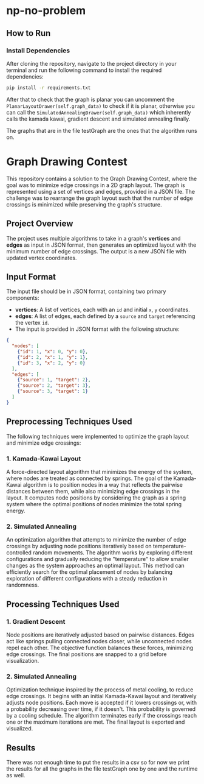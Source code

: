 # np-no-problem

## How to Run
### Install Dependencies

After cloning the repository, navigate to the project directory in your terminal and run the following command to install the required dependencies:

```bash
pip install -r requirements.txt
```

After that to check that the graph is planar you can uncomment the ```PlanarLayoutDrawer(self.graph_data)``` to check if it is planar, otherwise you can call the ```SimulatedAnnealingDrawer(self.graph_data)``` which inherently calls the kamada kawai, gradient descent and simulated annealing finally. 

The graphs that are in the file testGraph are the ones that the algorithm runs on.

# Graph Drawing Contest

This repository contains a solution to the Graph Drawing Contest, where the goal was to minimize edge crossings in a 2D graph layout. The graph is represented using a set of vertices and edges, provided in a JSON file. The challenge was to rearrange the graph layout such that the number of edge crossings is minimized while preserving the graph's structure.

## Project Overview

The project uses multiple algorithms to take in a graph's **vertices** and **edges** as input in JSON format, then generates an optimized layout with the minimum number of edge crossings. The output is a new JSON file with updated vertex coordinates.

## Input Format

The input file should be in JSON format, containing two primary components:

- **vertices**: A list of vertices, each with an `id` and initial `x`, `y` coordinates.
- **edges**: A list of edges, each defined by a `source` and `target` referencing the vertex `id`. 
- The input is provided in JSON format with the following structure:

```json
{
  "nodes": [
    {"id": 1, "x": 0, "y": 0},
    {"id": 2, "x": 1, "y": 1},
    {"id": 3, "x": 2, "y": 0}
  ],
  "edges": [
    {"source": 1, "target": 2},
    {"source": 2, "target": 3},
    {"source": 3, "target": 1}
  ]
}
```
## Preprocessing Techniques Used

The following techniques were implemented to optimize the graph layout and minimize edge crossings:

### 1. Kamada-Kawai Layout

A force-directed layout algorithm that minimizes the energy of the system, where nodes are treated as connected by springs. The goal of the Kamada-Kawai algorithm is to position nodes in a way that reflects the pairwise distances between them, while also minimizing edge crossings in the layout. It computes node positions by considering the graph as a spring system where the optimal positions of nodes minimize the total spring energy.

### 2. Simulated Annealing

An optimization algorithm that attempts to minimize the number of edge crossings by adjusting node positions iteratively based on temperature-controlled random movements. The algorithm works by exploring different configurations and gradually reducing the "temperature" to allow smaller changes as the system approaches an optimal layout. This method can efficiently search for the optimal placement of nodes by balancing exploration of different configurations with a steady reduction in randomness.

## Processing Techniques Used

### 1. Gradient Descent

Node positions are iteratively adjusted based on pairwise distances. Edges act like springs pulling connected nodes closer, while unconnected nodes repel each other. The objective function balances these forces, minimizing edge crossings. The final positions are snapped to a grid before visualization.

### 2. Simulated Annealing

Optimization technique inspired by the process of metal cooling, to reduce edge crossings. It begins with an initial Kamada-Kawai layout and iteratively adjusts node positions. Each move is accepted if it lowers crossings or, with a probability decreasing over time, if it doesn't. This probability is governed by a cooling schedule. The algorithm terminates early if the crossings reach one or the maximum iterations are met. The final layout is exported and visualized.


## Results
There was not enough time to put the results in a csv so for now we print the results for all the graphs in the file testGraph one by one and the runtime as well.